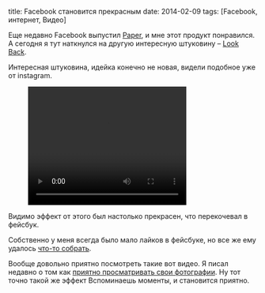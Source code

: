 title: Facebook становится прекрасным
date: 2014-02-09
tags: [Facebook, интернет, Видео]

Еще недавно Facebook выпустил [Paper](https://www.facebook.com/paper), и мне этот продукт понравился. А сегодня я тут наткнулся на другую интересную штуковину – [Look Back](https://www.facebook.com/lookback). 

Интересная штуковина, идейка конечно не новая, видели подобное уже от instagram.

<figure>
    <div class="if">
        <video width="320" height="240" controls>
            <source src="/static/files/statigram-best-moments-video.mp4" type="video/mp4">
            Ваш браузер слишком стар, зачем быть таким глупым и пользоваться им?
        </video>
    </div>
</figure>

Видимо эффект от этого был настолько прекрасен, что перекочевал в фейсбук.

Собственно у меня всегда было мало лайков в фейсбуке, но все же ему удалось [что-то собрать](https://www.facebook.com/photo.php?v=672285296143540&l=7656907273270775433).

Вообще довольно приятно посмотреть такие вот видео. Я писал недавно о том как [приятно просматривать свои фотографии](/blog/my-photo/). Ну тот точно такой же эффект Вспоминаешь моменты, и становится приятно.